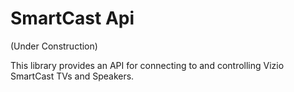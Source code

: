 # SmartCast Api

(Under Construction)

This library provides an API for connecting to and controlling Vizio SmartCast TVs and Speakers.
